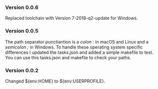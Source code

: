 ### Version 0.0.6
Replaced toolchain with Version 7-2018-q2-update for Windows.

### Version 0.0.5
The path separator punctiantion is a *colon :* in macOS and Linux and a 
*semicolon ;* in Windows. To handle these operating system specific differences 
I updated the tasks.json and added a simple makefile to test. You can use this 
tasks.json and makefile to check your paths. 

### Version 0.0.2
Changed ${env:HOME} to ${env:USERPROFILE}.
